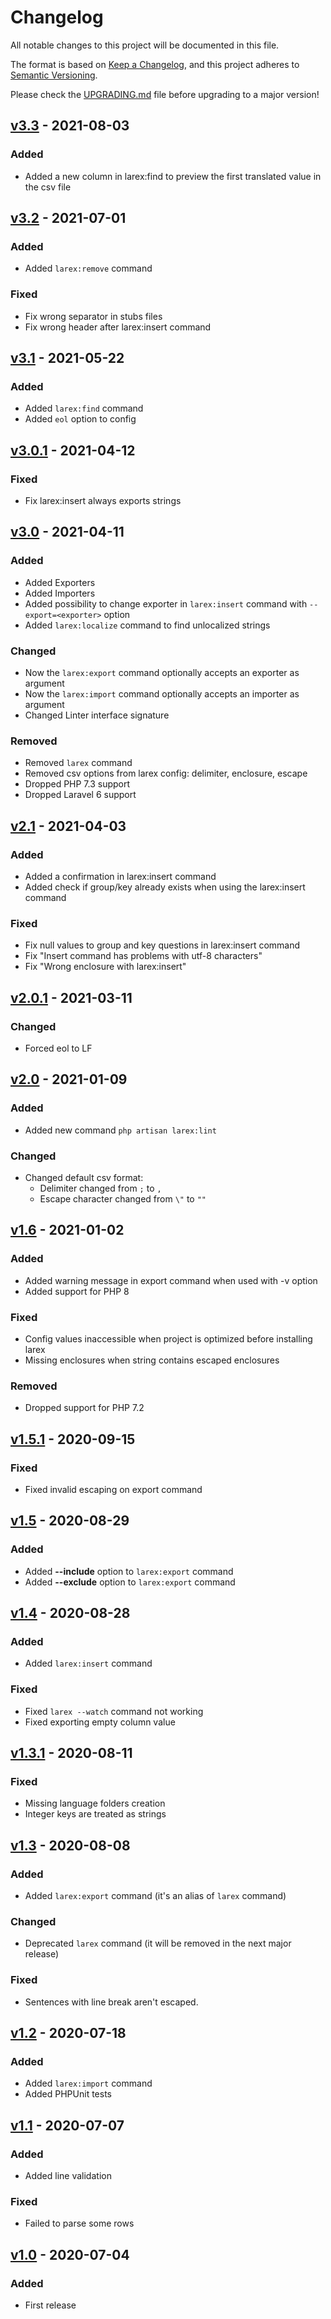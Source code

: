 # Changelog

All notable changes to this project will be documented in this file.

The format is based on [Keep a Changelog](https://keepachangelog.com/en/1.0.0/), and this project adheres
to [Semantic Versioning](https://semver.org/spec/v2.0.0.html).

Please check the [UPGRADING.md](https://github.com/Lukasss93/laravel-larex/blob/master/UPGRADING.md)
file before upgrading to a major version!

## [v3.3](https://github.com/Lukasss93/laravel-larex/releases/tag/v3.3) - 2021-08-03

### Added

- Added a new column in larex:find to preview the first translated value in the csv file

## [v3.2](https://github.com/Lukasss93/laravel-larex/releases/tag/v3.2) - 2021-07-01

### Added

- Added `larex:remove` command

### Fixed

- Fix wrong separator in stubs files
- Fix wrong header after larex:insert command

## [v3.1](https://github.com/Lukasss93/laravel-larex/releases/tag/v3.1) - 2021-05-22
### Added
- Added `larex:find` command
- Added `eol` option to config

## [v3.0.1](https://github.com/Lukasss93/laravel-larex/releases/tag/v3.0.1) - 2021-04-12
### Fixed
- Fix larex:insert always exports strings

## [v3.0](https://github.com/Lukasss93/laravel-larex/releases/tag/v3.0) - 2021-04-11
### Added
- Added Exporters
- Added Importers
- Added possibility to change exporter in `larex:insert` command with `--export=<exporter>` option
- Added `larex:localize` command to find unlocalized strings

### Changed
- Now the `larex:export` command optionally accepts an exporter as argument
- Now the `larex:import` command optionally accepts an importer as argument
- Changed Linter interface signature

### Removed
- Removed `larex` command
- Removed csv options from larex config: delimiter, enclosure, escape
- Dropped PHP 7.3 support
- Dropped Laravel 6 support

## [v2.1](https://github.com/Lukasss93/laravel-larex/releases/tag/v2.1) - 2021-04-03
### Added
- Added a confirmation in larex:insert command
- Added check if group/key already exists when using the larex:insert command

### Fixed
- Fix null values to group and key questions in larex:insert command
- Fix "Insert command has problems with utf-8 characters"
- Fix "Wrong enclosure with larex:insert"

## [v2.0.1](https://github.com/Lukasss93/laravel-larex/releases/tag/v2.0.1) - 2021-03-11
### Changed
- Forced eol to LF

## [v2.0](https://github.com/Lukasss93/laravel-larex/releases/tag/v2.0) - 2021-01-09
### Added
- Added new command `php artisan larex:lint`

### Changed
- Changed default csv format:
    - Delimiter changed from `;` to `,`
    - Escape character changed from `\"` to `""`


## [v1.6](https://github.com/Lukasss93/laravel-larex/releases/tag/v1.6) - 2021-01-02
### Added
- Added warning message in export command when used with -v option
- Added support for PHP 8

### Fixed
- Config values inaccessible when project is optimized before installing larex
- Missing enclosures when string contains escaped enclosures

### Removed
- Dropped support for PHP 7.2


## [v1.5.1](https://github.com/Lukasss93/laravel-larex/releases/tag/v1.5.1) - 2020-09-15
### Fixed
- Fixed invalid escaping on export command


## [v1.5](https://github.com/Lukasss93/laravel-larex/releases/tag/v1.5) - 2020-08-29
### Added
- Added **--include** option to `larex:export` command
- Added **--exclude** option to `larex:export` command


## [v1.4](https://github.com/Lukasss93/laravel-larex/releases/tag/v1.4) - 2020-08-28
### Added
- Added `larex:insert` command

### Fixed
- Fixed `larex --watch` command not working
- Fixed exporting empty column value


## [v1.3.1](https://github.com/Lukasss93/laravel-larex/releases/tag/v1.3.1) - 2020-08-11
### Fixed
- Missing language folders creation
- Integer keys are treated as strings


## [v1.3](https://github.com/Lukasss93/laravel-larex/releases/tag/v1.3) - 2020-08-08
### Added
- Added `larex:export` command (it's an alias of `larex` command)

### Changed
- Deprecated `larex` command (it will be removed in the next major release)

### Fixed
- Sentences with line break aren't escaped.


## [v1.2](https://github.com/Lukasss93/laravel-larex/releases/tag/v1.2) - 2020-07-18
### Added
- Added `larex:import` command
- Added PHPUnit tests


## [v1.1](https://github.com/Lukasss93/laravel-larex/releases/tag/v1.1) - 2020-07-07
### Added
- Added line validation

### Fixed
- Failed to parse some rows


## [v1.0](https://github.com/Lukasss93/laravel-larex/releases/tag/v1.0) - 2020-07-04
### Added
- First release
